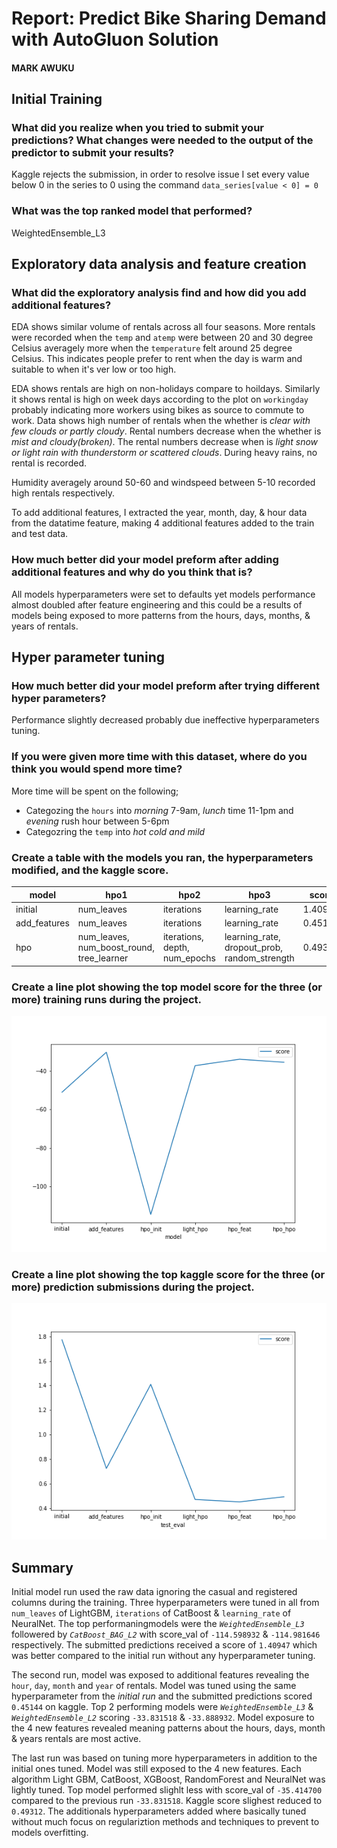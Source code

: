 # Report: Predict Bike Sharing Demand with AutoGluon Solution

#### MARK AWUKU

## Initial Training

### What did you realize when you tried to submit your predictions? What changes were needed to the output of the predictor to submit your results?

Kaggle rejects the submission, in order to resolve issue I set every value below 0 in the series to 0 using the command `data_series[value < 0] = 0`

### What was the top ranked model that performed?

WeightedEnsemble_L3

## Exploratory data analysis and feature creation

### What did the exploratory analysis find and how did you add additional features?

EDA shows similar volume of rentals across all four seasons. More rentals were recorded when the `temp` and `atemp` were between 20 and 30 degree Celsius averagely more when the `temperature` felt around 25 degree Celsius. This indicates people prefer to rent when the day is warm and suitable to when it's ver low or too high.

EDA shows rentals are high on non-holidays compare to hoildays. Similarly it shows rental is high on week days according to the plot on `workingday` probably indicating more workers using bikes as source to commute to work. Data shows high number of rentals when the whether is _clear with few clouds or partly cloudy_. Rental numbers decrease when the whether is _mist and cloudy(broken)_. The rental numbers decrease when is _light snow or light rain with thunderstorm or scattered clouds_. During heavy rains, no rental is recorded.

Humidity averagely around 50-60 and windspeed between 5-10 recorded high rentals respectively.

To add additional features, I extracted the year, month, day, & hour data from the datatime feature, making 4 additional features added to the train and test data.

### How much better did your model preform after adding additional features and why do you think that is?

All models hyperparameters were set to defaults yet models performance almost doubled after feature engineering and this could be a results of models being exposed to more patterns from the hours, days, months, & years of rentals.

## Hyper parameter tuning

### How much better did your model preform after trying different hyper parameters?

Performance slightly decreased probably due ineffective hyperparameters tuning.

### If you were given more time with this dataset, where do you think you would spend more time?

More time will be spent on the following;

- Categozing the `hours` into _morning_ 7-9am, _lunch_ time 11-1pm and _evening_ rush hour between 5-6pm
- Categozring the `temp` into _hot cold and mild_

### Create a table with the models you ran, the hyperparameters modified, and the kaggle score.

| model        | hpo1                                      | hpo2                          | hpo3                                         | score   |
| ------------ | ----------------------------------------- | ----------------------------- | -------------------------------------------- | ------- |
| initial      | num_leaves                                | iterations                    | learning_rate                                | 1.40947 |
| add_features | num_leaves                                | iterations                    | learning_rate                                | 0.45144 |
| hpo          | num_leaves, num_boost_round, tree_learner | iterations, depth, num_epochs | learning_rate, dropout_prob, random_strength | 0.49312 |

### Create a line plot showing the top model score for the three (or more) training runs during the project.

![model_train_score.png](model_train_score.png)

### Create a line plot showing the top kaggle score for the three (or more) prediction submissions during the project.

![model_test_score.png](model_test_score.png)

## Summary

Initial model run used the raw data ignoring the casual and registered columns during the training. Three hyperparameters were tuned in all from `num_leaves` of LightGBM, `iterations` of CatBoost & `learning_rate` of NeuralNet. The top performaningmodels were the _`WeightedEnsemble_L3`_ followered by _`CatBoost_BAG_L2`_ with score_val of `-114.598932` & `-114.981646` respectively. The submitted predictions received a score of `1.40947` which was better compared to the initial run without any hyperparameter tuning.

The second run, model was exposed to additional features revealing the `hour`, `day`, `month` and `year` of rentals. Model was tuned using the same hyperparameter from the _initial run_ and the submitted predictions scored `0.45144` on kaggle. Top 2 performing models were _`WeightedEnsemble_L3`_ & _`WeightedEnsemble_L2`_ scoring `-33.831518` & `-33.888932`. Model exposure to the 4 new features revealed meaning patterns about the hours, days, month & years rentals are most active.

The last run was based on tuning more hyperparameters in addition to the initial ones tuned. Model was still exposed to the 4 new features. Each algorithm Light GBM, CatBoost, XGBoost, RandomForest and NeuralNet was lightly tuned. Top model performed slighlt less with score_val of `-35.414700` compared to the previous run `-33.831518`. Kaggle score slighest reduced to `0.49312`. The additionals hyperparameters added where basically tuned without much focus on regulariztion methods and techniques to prevent to models overfitting.
